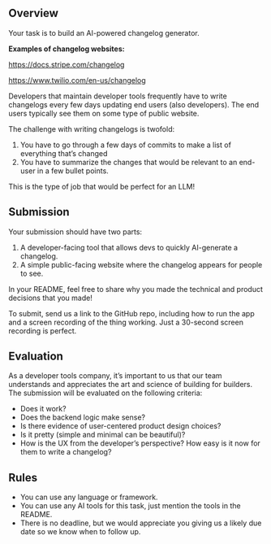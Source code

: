 ## Overview

Your task is to build an AI-powered changelog generator. 

**Examples of changelog websites:**

https://docs.stripe.com/changelog

https://www.twilio.com/en-us/changelog

Developers that maintain developer tools frequently have to write changelogs every few days updating end users (also developers). The end users typically see them on some type of public website. 

The challenge with writing changelogs is twofold:

1. You have to go through a few days of commits to make a list of everything that’s changed
2. You have to summarize the changes that would be relevant to an end-user in a few bullet points. 

This is the type of job that would be perfect for an LLM!

## Submission

Your submission should have two parts:

1. A developer-facing tool that allows devs to quickly AI-generate a changelog.
2. A simple public-facing website where the changelog appears for people to see.

In your README, feel free to share why you made the technical and product decisions that you made! 

To submit, send us a link to the GitHub repo, including how to run the app and a screen recording of the thing working. Just a 30-second screen recording is perfect. 

## Evaluation

As a developer tools company, it’s important to us that our team understands and appreciates the art and science of building for builders. The submission will be evaluated on the following criteria:

- Does it work?
- Does the backend logic make sense?
- Is there evidence of user-centered product design choices?
- Is it pretty (simple and minimal can be beautiful)?
- How is the UX from the developer’s perspective? How easy is it now for them to write a changelog?

## Rules

- You can use any language or framework.
- You can use any AI tools for this task, just mention the tools in the README.
- There is no deadline, but we would appreciate you giving us a likely due date so we know when to follow up.